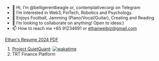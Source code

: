 

- 👋 Hi, I’m @belligerentbeagle or, contemplativecorgi on Telegram
- 👀 I’m interested in Web3, FinTech, Robotics and Psychology.
- 💪 Enjoys Football, Jamming (Piano/Vocal/Guitar), Creating and Reading
- 💞️ I’m looking to collaborate on anything! Open to ideas:)
- 📫 How to reach me +65 91234691 or ethanweibiz@gmail.com

[Ethan's Resume 2024 PDF](https://ethanwei.me/files/EthanWeiResume.pdf)

[//]: <![LeetCode Stats](https://leetcard.jacoblin.cool/belligerentbeagle?theme=light&font=Crimson%20Text)>

<!---
belligerentbeagle/belligerentbeagle is a ✨ special ✨ repository because its `README.md` (this file) appears on your GitHub profile.
You can click the Preview link to take a look at your changes.
--->

1. [Project QuietQuant](https://github.com/belligerentbeagle/OptionsAutomation-public): [![wakatime](https://wakatime.com/badge/user/018cc5a8-3c44-4f51-a6f0-5021ac41b5e1/project/99679232-7a26-439e-a650-18032d07b387.svg)](https://wakatime.com/badge/user/018cc5a8-3c44-4f51-a6f0-5021ac41b5e1/project/99679232-7a26-439e-a650-18032d07b387)
1. TRT Finance Platform
